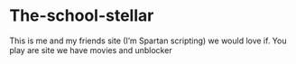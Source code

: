 # The-school-stellar
This is me and my friends site (I’m Spartan scripting) we would love if. You play are site we have movies and unblocker 
